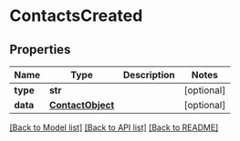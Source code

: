 # ContactsCreated

## Properties
Name | Type | Description | Notes
------------ | ------------- | ------------- | -------------
**type** | **str** |  | [optional] 
**data** | [**ContactObject**](ContactObject.md) |  | [optional] 

[[Back to Model list]](README.md#documentation-for-models) [[Back to API list]](README.md#documentation-for-api-endpoints) [[Back to README]](README.md)


